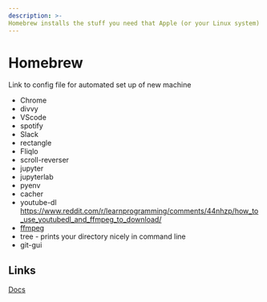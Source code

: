 ```yaml
---
description: >-
Homebrew installs the stuff you need that Apple (or your Linux system) didn’t.
---
```


# Homebrew

Link to config file for automated set up of new machine

* Chrome
* divvy 
* VScode
* spotify
* Slack
* rectangle
* Fliqlo
* scroll-reverser
* jupyter
* jupyterlab
* pyenv
* cacher
* youtube-dl
https://www.reddit.com/r/learnprogramming/comments/44nhzp/how_to_use_youtubedl_and_ffmpeg_to_download/
* [ffmpeg](https://formulae.brew.sh/formula/ffmpeg) 
* tree - prints your directory nicely in command line
* git-gui


## Links
[Docs](https://brew.sh/)



